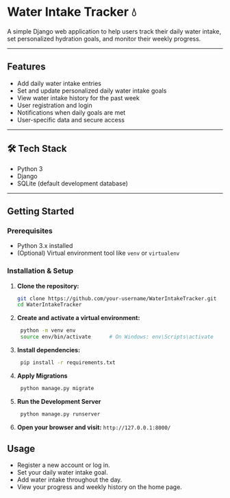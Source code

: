 # Water Intake Tracker 💧

A simple Django web application to help users track their daily water intake, set personalized hydration goals, and monitor their weekly progress.

---

## Features

-  Add daily water intake entries
-  Set and update personalized daily water intake goals
-  View water intake history for the past week
-  User registration and login
-  Notifications when daily goals are met
-  User-specific data and secure access

---

## 🛠 Tech Stack

- Python 3
- Django
- SQLite (default development database)

---

## Getting Started

### Prerequisites

- Python 3.x installed
- (Optional) Virtual environment tool like `venv` or `virtualenv`

### Installation & Setup

1. **Clone the repository:**

   ```bash
   git clone https://github.com/your-username/WaterIntakeTracker.git
   cd WaterIntakeTracker
   ```

2. **Create and activate a virtual environment:**
   ```bash
    python -m venv env
    source env/bin/activate      # On Windows: env\Scripts\activate
    ```
3. **Install dependencies:**
   ```bash
    pip install -r requirements.txt
    ```
4. **Apply Migrations**
   ```bash
    python manage.py migrate
    ```
5. **Run the Development Server** 
   ```bash
    python manage.py runserver
    ```
6. **Open your browser and visit:** `http://127.0.0.1:8000/`

## Usage

- Register a new account or log in.
- Set your daily water intake goal.
- Add water intake throughout the day.
- View your progress and weekly history on the home page.
